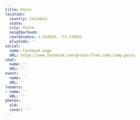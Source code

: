 ```yaml
---
title: Pasto
location:
  country: Colombia
  state: 
  city: Pasto
  neighborhood: 
  coordinates: 1.214629, -77.278252
  plusCode: ''
social:
  name: Facebook page
  URL: https://www.facebook.com/groups/free.code.camp.pasto
chat:
  name: ''
  URL: ''
event:
  name: ''
  URL: ''
leaders:
- name: ''
  URL: ''
photos:
  old: 
  cover: ''
---
```

